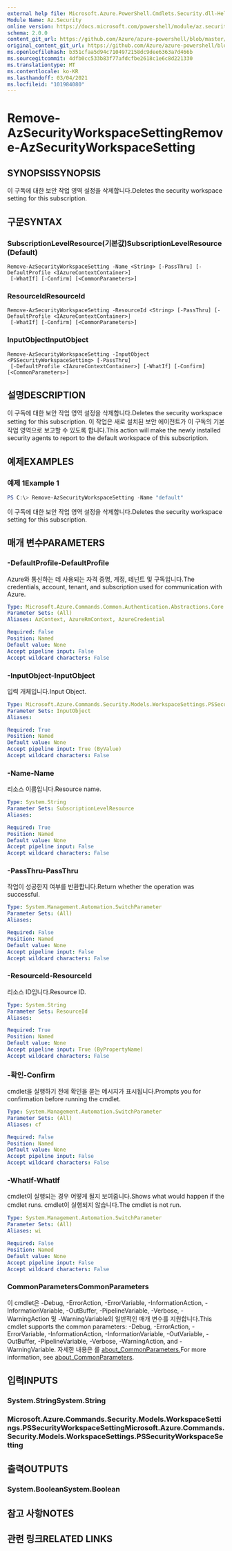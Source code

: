 ```yaml
---
external help file: Microsoft.Azure.PowerShell.Cmdlets.Security.dll-Help.xml
Module Name: Az.Security
online version: https://docs.microsoft.com/powershell/module/az.security/Remove-AzSecurityWorkspaceSetting
schema: 2.0.0
content_git_url: https://github.com/Azure/azure-powershell/blob/master/src/Security/Security/help/Remove-AzSecurityWorkspaceSetting.md
original_content_git_url: https://github.com/Azure/azure-powershell/blob/master/src/Security/Security/help/Remove-AzSecurityWorkspaceSetting.md
ms.openlocfilehash: b351cfaa5d94c7104972158dc9dee6363a7d466b
ms.sourcegitcommit: 4dfb0cc533b83f77afdcfbe2618c1e6c8d221330
ms.translationtype: MT
ms.contentlocale: ko-KR
ms.lasthandoff: 03/04/2021
ms.locfileid: "101984080"
---
```

# <span data-ttu-id="efa18-101">Remove-AzSecurityWorkspaceSetting</span><span class="sxs-lookup"><span data-stu-id="efa18-101">Remove-AzSecurityWorkspaceSetting</span></span>

## <span data-ttu-id="efa18-102">SYNOPSIS</span><span class="sxs-lookup"><span data-stu-id="efa18-102">SYNOPSIS</span></span>
<span data-ttu-id="efa18-103">이 구독에 대한 보안 작업 영역 설정을 삭제합니다.</span><span class="sxs-lookup"><span data-stu-id="efa18-103">Deletes the security workspace setting for this subscription.</span></span>

## <span data-ttu-id="efa18-104">구문</span><span class="sxs-lookup"><span data-stu-id="efa18-104">SYNTAX</span></span>

### <span data-ttu-id="efa18-105">SubscriptionLevelResource(기본값)</span><span class="sxs-lookup"><span data-stu-id="efa18-105">SubscriptionLevelResource (Default)</span></span>
```
Remove-AzSecurityWorkspaceSetting -Name <String> [-PassThru] [-DefaultProfile <IAzureContextContainer>]
 [-WhatIf] [-Confirm] [<CommonParameters>]
```

### <span data-ttu-id="efa18-106">ResourceId</span><span class="sxs-lookup"><span data-stu-id="efa18-106">ResourceId</span></span>
```
Remove-AzSecurityWorkspaceSetting -ResourceId <String> [-PassThru] [-DefaultProfile <IAzureContextContainer>]
 [-WhatIf] [-Confirm] [<CommonParameters>]
```

### <span data-ttu-id="efa18-107">InputObject</span><span class="sxs-lookup"><span data-stu-id="efa18-107">InputObject</span></span>
```
Remove-AzSecurityWorkspaceSetting -InputObject <PSSecurityWorkspaceSetting> [-PassThru]
 [-DefaultProfile <IAzureContextContainer>] [-WhatIf] [-Confirm] [<CommonParameters>]
```

## <span data-ttu-id="efa18-108">설명</span><span class="sxs-lookup"><span data-stu-id="efa18-108">DESCRIPTION</span></span>
<span data-ttu-id="efa18-109">이 구독에 대한 보안 작업 영역 설정을 삭제합니다.</span><span class="sxs-lookup"><span data-stu-id="efa18-109">Deletes the security workspace setting for this subscription.</span></span>
<span data-ttu-id="efa18-110">이 작업은 새로 설치된 보안 에이전트가 이 구독의 기본 작업 영역으로 보고할 수 있도록 합니다.</span><span class="sxs-lookup"><span data-stu-id="efa18-110">This action will make the newly installed security agents to report to the default workspace of this subscription.</span></span>

## <span data-ttu-id="efa18-111">예제</span><span class="sxs-lookup"><span data-stu-id="efa18-111">EXAMPLES</span></span>

### <span data-ttu-id="efa18-112">예제 1</span><span class="sxs-lookup"><span data-stu-id="efa18-112">Example 1</span></span>
```powershell
PS C:\> Remove-AzSecurityWorkspaceSetting -Name "default"
```

<span data-ttu-id="efa18-113">이 구독에 대한 보안 작업 영역 설정을 삭제합니다.</span><span class="sxs-lookup"><span data-stu-id="efa18-113">Deletes the security workspace setting for this subscription.</span></span>

## <span data-ttu-id="efa18-114">매개 변수</span><span class="sxs-lookup"><span data-stu-id="efa18-114">PARAMETERS</span></span>

### <span data-ttu-id="efa18-115">-DefaultProfile</span><span class="sxs-lookup"><span data-stu-id="efa18-115">-DefaultProfile</span></span>
<span data-ttu-id="efa18-116">Azure와 통신하는 데 사용되는 자격 증명, 계정, 테넌트 및 구독입니다.</span><span class="sxs-lookup"><span data-stu-id="efa18-116">The credentials, account, tenant, and subscription used for communication with Azure.</span></span>

```yaml
Type: Microsoft.Azure.Commands.Common.Authentication.Abstractions.Core.IAzureContextContainer
Parameter Sets: (All)
Aliases: AzContext, AzureRmContext, AzureCredential

Required: False
Position: Named
Default value: None
Accept pipeline input: False
Accept wildcard characters: False
```

### <span data-ttu-id="efa18-117">-InputObject</span><span class="sxs-lookup"><span data-stu-id="efa18-117">-InputObject</span></span>
<span data-ttu-id="efa18-118">입력 개체입니다.</span><span class="sxs-lookup"><span data-stu-id="efa18-118">Input Object.</span></span>

```yaml
Type: Microsoft.Azure.Commands.Security.Models.WorkspaceSettings.PSSecurityWorkspaceSetting
Parameter Sets: InputObject
Aliases:

Required: True
Position: Named
Default value: None
Accept pipeline input: True (ByValue)
Accept wildcard characters: False
```

### <span data-ttu-id="efa18-119">-Name</span><span class="sxs-lookup"><span data-stu-id="efa18-119">-Name</span></span>
<span data-ttu-id="efa18-120">리소스 이름입니다.</span><span class="sxs-lookup"><span data-stu-id="efa18-120">Resource name.</span></span>

```yaml
Type: System.String
Parameter Sets: SubscriptionLevelResource
Aliases:

Required: True
Position: Named
Default value: None
Accept pipeline input: False
Accept wildcard characters: False
```

### <span data-ttu-id="efa18-121">-PassThru</span><span class="sxs-lookup"><span data-stu-id="efa18-121">-PassThru</span></span>
<span data-ttu-id="efa18-122">작업이 성공한지 여부를 반환합니다.</span><span class="sxs-lookup"><span data-stu-id="efa18-122">Return whether the operation was successful.</span></span>

```yaml
Type: System.Management.Automation.SwitchParameter
Parameter Sets: (All)
Aliases:

Required: False
Position: Named
Default value: None
Accept pipeline input: False
Accept wildcard characters: False
```

### <span data-ttu-id="efa18-123">-ResourceId</span><span class="sxs-lookup"><span data-stu-id="efa18-123">-ResourceId</span></span>
<span data-ttu-id="efa18-124">리소스 ID입니다.</span><span class="sxs-lookup"><span data-stu-id="efa18-124">Resource ID.</span></span>

```yaml
Type: System.String
Parameter Sets: ResourceId
Aliases:

Required: True
Position: Named
Default value: None
Accept pipeline input: True (ByPropertyName)
Accept wildcard characters: False
```

### <span data-ttu-id="efa18-125">-확인</span><span class="sxs-lookup"><span data-stu-id="efa18-125">-Confirm</span></span>
<span data-ttu-id="efa18-126">cmdlet을 실행하기 전에 확인을 묻는 메시지가 표시됩니다.</span><span class="sxs-lookup"><span data-stu-id="efa18-126">Prompts you for confirmation before running the cmdlet.</span></span>

```yaml
Type: System.Management.Automation.SwitchParameter
Parameter Sets: (All)
Aliases: cf

Required: False
Position: Named
Default value: None
Accept pipeline input: False
Accept wildcard characters: False
```

### <span data-ttu-id="efa18-127">-WhatIf</span><span class="sxs-lookup"><span data-stu-id="efa18-127">-WhatIf</span></span>
<span data-ttu-id="efa18-128">cmdlet이 실행되는 경우 어떻게 될지 보여줍니다.</span><span class="sxs-lookup"><span data-stu-id="efa18-128">Shows what would happen if the cmdlet runs.</span></span> <span data-ttu-id="efa18-129">cmdlet이 실행되지 않습니다.</span><span class="sxs-lookup"><span data-stu-id="efa18-129">The cmdlet is not run.</span></span>

```yaml
Type: System.Management.Automation.SwitchParameter
Parameter Sets: (All)
Aliases: wi

Required: False
Position: Named
Default value: None
Accept pipeline input: False
Accept wildcard characters: False
```

### <span data-ttu-id="efa18-130">CommonParameters</span><span class="sxs-lookup"><span data-stu-id="efa18-130">CommonParameters</span></span>
<span data-ttu-id="efa18-131">이 cmdlet은 -Debug, -ErrorAction, -ErrorVariable, -InformationAction, -InformationVariable, -OutBuffer, -PipelineVariable, -Verbose, -WarningAction 및 -WarningVariable의 일반적인 매개 변수를 지원합니다.</span><span class="sxs-lookup"><span data-stu-id="efa18-131">This cmdlet supports the common parameters: -Debug, -ErrorAction, -ErrorVariable, -InformationAction, -InformationVariable, -OutVariable, -OutBuffer, -PipelineVariable, -Verbose, -WarningAction, and -WarningVariable.</span></span> <span data-ttu-id="efa18-132">자세한 내용은 를 [about_CommonParameters.](http://go.microsoft.com/fwlink/?LinkID=113216)</span><span class="sxs-lookup"><span data-stu-id="efa18-132">For more information, see [about_CommonParameters](http://go.microsoft.com/fwlink/?LinkID=113216).</span></span>

## <span data-ttu-id="efa18-133">입력</span><span class="sxs-lookup"><span data-stu-id="efa18-133">INPUTS</span></span>

### <span data-ttu-id="efa18-134">System.String</span><span class="sxs-lookup"><span data-stu-id="efa18-134">System.String</span></span>

### <span data-ttu-id="efa18-135">Microsoft.Azure.Commands.Security.Models.WorkspaceSettings.PSSecurityWorkspaceSetting</span><span class="sxs-lookup"><span data-stu-id="efa18-135">Microsoft.Azure.Commands.Security.Models.WorkspaceSettings.PSSecurityWorkspaceSetting</span></span>

## <span data-ttu-id="efa18-136">출력</span><span class="sxs-lookup"><span data-stu-id="efa18-136">OUTPUTS</span></span>

### <span data-ttu-id="efa18-137">System.Boolean</span><span class="sxs-lookup"><span data-stu-id="efa18-137">System.Boolean</span></span>

## <span data-ttu-id="efa18-138">참고 사항</span><span class="sxs-lookup"><span data-stu-id="efa18-138">NOTES</span></span>

## <span data-ttu-id="efa18-139">관련 링크</span><span class="sxs-lookup"><span data-stu-id="efa18-139">RELATED LINKS</span></span>
